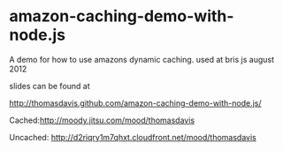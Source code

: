 amazon-caching-demo-with-node.js
================================

A demo for how to use amazons dynamic caching. used at bris js august 2012

slides can be found at

http://thomasdavis.github.com/amazon-caching-demo-with-node.js/

Cached:http://moody.jitsu.com/mood/thomasdavis

Uncached: http://d2riqry1m7qhxt.cloudfront.net/mood/thomasdavis